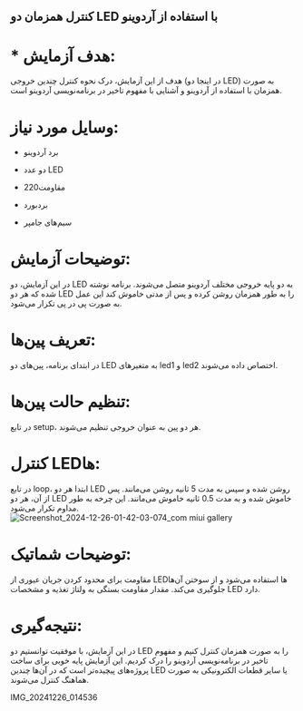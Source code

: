 ## کنترل همزمان دو LED با استفاده از آردوینو

# * هدف آزمایش:

هدف از این آزمایش، درک نحوه کنترل چندین خروجی (در اینجا دو LED) به صورت همزمان با استفاده از آردوینو و آشنایی با مفهوم تاخیر در برنامه‌نویسی آردوینو است.

# وسایل مورد نیاز:

* برد آردوینو

* دو عدد LED

* مقاومت220

* بردبورد

* سیم‌های جامپر

# توضیحات آزمایش: 

در این آزمایش، دو LED به دو پایه خروجی مختلف آردوینو متصل می‌شوند. برنامه‌ نوشته شده که هر دو LED را به طور همزمان روشن کرده و پس از مدتی خاموش کند این عمل به صورت پی در پی تکرار می‌شود.

# تعریف پین‌ها:

در ابتدای برنامه، پین‌های دو LED به متغیرهای led1 و led2 اختصاص داده می‌شوند.

# تنظیم حالت پین‌ها:

در تابع setup، هر دو پین به عنوان خروجی تنظیم می‌شوند.

# کنترل LEDها:

در تابع loop، ابتدا هر دو LED روشن شده و سپس به مدت 5 ثانیه روشن می‌مانند. پس از آن، هر دو LED خاموش شده و به مدت 0.5 ثانیه خاموش می‌مانند. این چرخه به طور مداوم تکرار می‌شود.
![Screenshot_2024-12-26-01-42-03-074_com miui gallery](https://github.com/user-attachments/assets/2d1d51fe-8c05-4389-8985-edb60712807d)

# توضیحات شماتیک:

مقاومت برای محدود کردن جریان عبوری از LEDها استفاده می‌شود و از سوختن آن‌ها جلوگیری می‌کند. مقدار مقاومت بستگی به ولتاژ تغذیه و مشخصات LED دارد.

# نتیجه‌گیری:

در این آزمایش، با موفقیت توانستیم دو LED را به صورت همزمان کنترل کنیم و مفهوم تاخیر در برنامه‌نویسی آردوینو را درک کردیم. این آزمایش پایه خوبی برای ساخت پروژه‌های پیچیده‌تر است که در آن‌ها چندین LED یا سایر قطعات الکترونیکی به صورت هماهنگ کنترل می‌شوند.

IMG_20241226_014536
